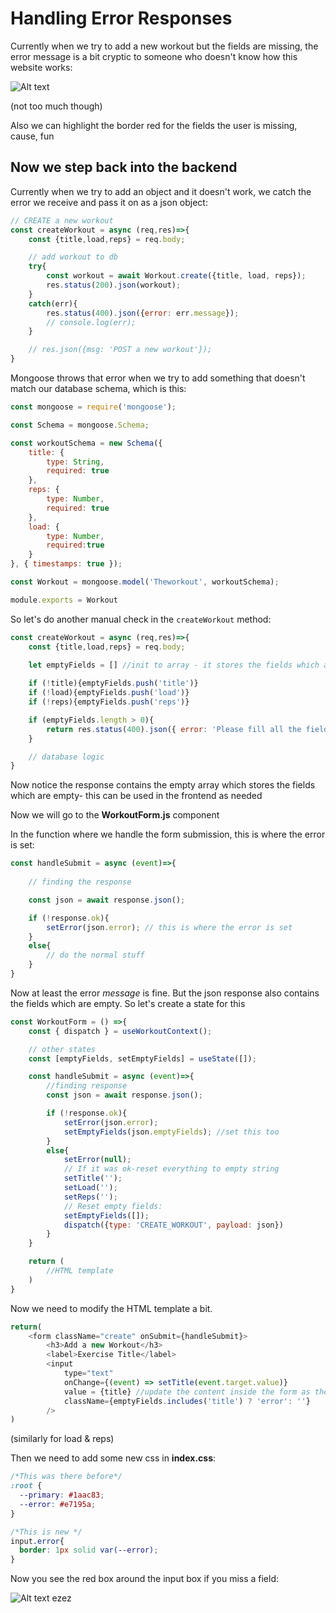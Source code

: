 # Handling Error Responses

Currently when we try to add a new workout but the fields are missing, the error message is a bit cryptic to someone who doesn't know how this website works:

![Alt text](images/image-2.png)

(not too much though)


Also we can highlight the border red for the fields the user is missing, cause, fun

## Now we step back into the backend 

Currently when we try to add an object and it doesn't work, we catch the error we receive and pass it on as a json object:

```js
// CREATE a new workout
const createWorkout = async (req,res)=>{
    const {title,load,reps} = req.body;

    // add workout to db
    try{
        const workout = await Workout.create({title, load, reps});
        res.status(200).json(workout);
    }
    catch(err){
        res.status(400).json({error: err.message});
        // console.log(err);
    }

    // res.json({msg: 'POST a new workout'});
}
```
Mongoose throws that error when we try to add something that doesn't match our database schema, which is this:

```js
const mongoose = require('mongoose');

const Schema = mongoose.Schema;

const workoutSchema = new Schema({
    title: {
        type: String,
        required: true
    },
    reps: {
        type: Number,
        required: true
    },
    load: {
        type: Number,
        required:true
    }
}, { timestamps: true });

const Workout = mongoose.model('Theworkout', workoutSchema);

module.exports = Workout
```

So let's do another manual check in the `createWorkout` method:

```js
const createWorkout = async (req,res)=>{
    const {title,load,reps} = req.body;

    let emptyFields = [] //init to array - it stores the fields which are empty
    
    if (!title){emptyFields.push('title')}
    if (!load){emptyFields.push('load')}
    if (!reps){emptyFields.push('reps')}

    if (emptyFields.length > 0){
        return res.status(400).json({ error: 'Please fill all the fields', emptyFields})
    }

    // database logic
}
```
Now notice the response contains the empty array which stores the fields which are empty- this can be used in the frontend as needed

Now we will go to the **WorkoutForm.js** component

In the function where we handle the form submission, this is where the error is set:
```js
const handleSubmit = async (event)=>{
    
    // finding the response 

    const json = await response.json();

    if (!response.ok){
        setError(json.error); // this is where the error is set
    }
    else{
        // do the normal stuff
    }
}
```

Now at least the error *message* is fine. But the json response also contains the fields which are empty. So let's create a state for this

```js
const WorkoutForm = () =>{
    const { dispatch } = useWorkoutContext();

    // other states
    const [emptyFields, setEmptyFields] = useState([]);

    const handleSubmit = async (event)=>{
        //finding response
        const json = await response.json();

        if (!response.ok){
            setError(json.error);
            setEmptyFields(json.emptyFields); //set this too
        }
        else{
            setError(null);
            // If it was ok-reset everything to empty string
            setTitle('');
            setLoad('');
            setReps('');
            // Reset empty fields:
            setEmptyFields([]);
            dispatch({type: 'CREATE_WORKOUT', payload: json})
        }
    }

    return (
        //HTML template
    )
}
```

Now we need to modify the HTML template a bit.
```js
return(
    <form className="create" onSubmit={handleSubmit}>
        <h3>Add a new Workout</h3>
        <label>Exercise Title</label>
        <input 
            type="text"
            onChange={(event) => setTitle(event.target.value)} 
            value = {title} //update the content inside the form as the user updates it!
            className={emptyFields.includes('title') ? 'error': ''}
        />
)
```
(similarly for load & reps)

Then we need to add some new css in **index.css**:
```css
/*This was there before*/
:root {
  --primary: #1aac83;
  --error: #e7195a;
}

/*This is new */
input.error{
  border: 1px solid var(--error);
}
```

Now you see the red box around the input box if you miss a field:

![Alt text](images/image-3.png)
ezez